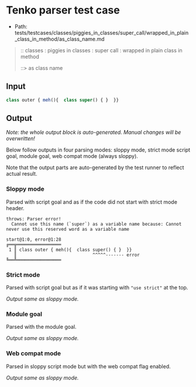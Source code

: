 # Tenko parser test case

- Path: tests/testcases/classes/piggies_in_classes/super_call/wrapped_in_plain_class_in_method/as_class_name.md

> :: classes : piggies in classes : super call : wrapped in plain class in method
>
> ::> as class name

## Input

`````js
class outer { meh(){  class super() { }  }}
`````

## Output

_Note: the whole output block is auto-generated. Manual changes will be overwritten!_

Below follow outputs in four parsing modes: sloppy mode, strict mode script goal, module goal, web compat mode (always sloppy).

Note that the output parts are auto-generated by the test runner to reflect actual result.

### Sloppy mode

Parsed with script goal and as if the code did not start with strict mode header.

`````
throws: Parser error!
  Cannot use this name (`super`) as a variable name because: Cannot never use this reserved word as a variable name

start@1:0, error@1:28
╔══╦═════════════════
 1 ║ class outer { meh(){  class super() { }  }}
   ║                             ^^^^^------- error
╚══╩═════════════════

`````

### Strict mode

Parsed with script goal but as if it was starting with `"use strict"` at the top.

_Output same as sloppy mode._

### Module goal

Parsed with the module goal.

_Output same as sloppy mode._

### Web compat mode

Parsed in sloppy script mode but with the web compat flag enabled.

_Output same as sloppy mode._
